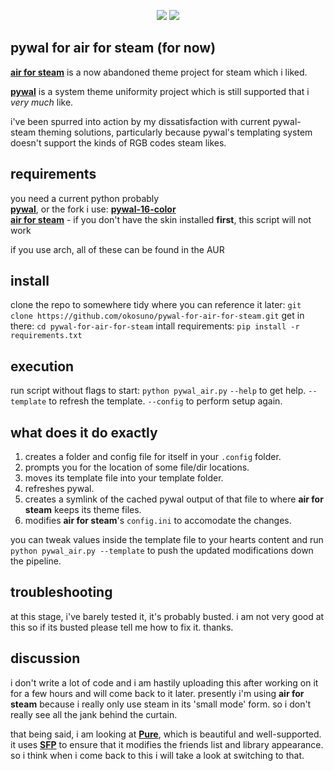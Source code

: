 <p align=center>
<a href="./LICENSE.md"><img src="https://img.shields.io/badge/license-MIT-pink.svg"></a>
<a href="https://discordapp.com/users/98584936050626560"><img src="https://img.shields.io/badge/discord-DMs-pink.svg"></a>
</p>

## pywal for air for steam (for now)

__[air for steam](https://github.com/airforsteam/Air-for-Steam)__ is a now abandoned theme project for steam which i liked.  

__[pywal](https://github.com/dylanaraps/pywal)__ is a system theme uniformity project which is still supported that i _very much_ like. 

i've been spurred into action by my dissatisfaction with current pywal-steam theming solutions, particularly because pywal's templating system doesn't support the kinds of RGB codes steam likes.

## requirements

you need a current python probably  
__[pywal](https://github.com/dylanaraps/pywal)__, or the fork i use: __[pywal-16-color](https://github.com/sonjiku/pywal)__   
__[air for steam](https://github.com/airforsteam/Air-for-Steam)__ - if you don't have the skin installed __first__, this script will not work  

if you use arch, all of these can be found in the AUR

## install

clone the repo to somewhere tidy where you can reference it later:
`git clone https://github.com/okosuno/pywal-for-air-for-steam.git`
get in there:
`cd pywal-for-air-for-steam`
intall requirements:
`pip install -r requirements.txt`

## execution

run script without flags to start:
`python pywal_air.py`
`--help` to get help.
`--template` to refresh the template.
`--config` to perform setup again.

## what does it do exactly

1. creates a folder and config file for itself in your `.config` folder. 
2. prompts you for the location of some file/dir locations. 
3. moves its template file into your template folder.  
4. refreshes pywal.  
5. creates a symlink of the cached pywal output of that file to where __air for steam__ keeps its theme files.  
6. modifies __air for steam__'s `config.ini` to accomodate the changes.

you can tweak values inside the template file to your hearts content and run `python pywal_air.py --template` to push the updated modifications down the pipeline. 

## troubleshooting

at this stage, i've barely tested it, it's probably busted. i am not very good at this so if its busted please tell me how to fix it. thanks.

## discussion

i don't write a lot of code and i am hastily uploading this after working on it for a few hours and will come back to it later. presently i'm using __air for steam__ because i really only use steam in its 'small mode' form. so i don't really see all the jank behind the curtain.

that being said, i am looking at __[Pure](https://github.com/Snudgee/Pure)__, which is beautiful and well-supported. it uses __[SFP](https://github.com/PhantomGamers/SFP#sfp-formerly-steamfriendspatcher)__ to ensure that it modifies the friends list and library appearance. so i think when i come back to this i will take a look at switching to that.
